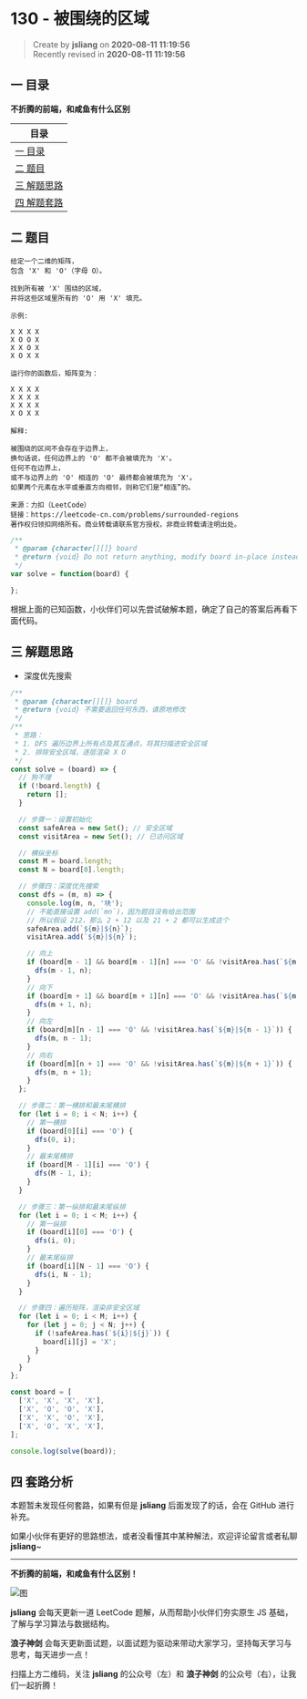 130 - 被围绕的区域
===

> Create by **jsliang** on **2020-08-11 11:19:56**  
> Recently revised in **2020-08-11 11:19:56**

## 一 目录

**不折腾的前端，和咸鱼有什么区别**

| 目录 |
| --- |
| [一 目录](#chapter-one) |
| [二 题目](#chapter-two) |
| [三 解题思路](#chapter-three) |
| [四 解题套路](#chapter-four) |

## 二 题目



```
给定一个二维的矩阵，
包含 'X' 和 'O'（字母 O）。

找到所有被 'X' 围绕的区域，
并将这些区域里所有的 'O' 用 'X' 填充。

示例:

X X X X
X O O X
X X O X
X O X X

运行你的函数后，矩阵变为：

X X X X
X X X X
X X X X
X O X X

解释:

被围绕的区间不会存在于边界上，
换句话说，任何边界上的 'O' 都不会被填充为 'X'。
任何不在边界上，
或不与边界上的 'O' 相连的 'O' 最终都会被填充为 'X'。
如果两个元素在水平或垂直方向相邻，则称它们是“相连”的。

来源：力扣（LeetCode）
链接：https://leetcode-cn.com/problems/surrounded-regions
著作权归领扣网络所有。商业转载请联系官方授权，非商业转载请注明出处。
```

```js
/**
 * @param {character[][]} board
 * @return {void} Do not return anything, modify board in-place instead.
 */
var solve = function(board) {

};
```

根据上面的已知函数，小伙伴们可以先尝试破解本题，确定了自己的答案后再看下面代码。

## 三 解题思路



* 深度优先搜索

```js
/**
 * @param {character[][]} board
 * @return {void} 不需要返回任何东西，请原地修改
 */
/**
 * 思路：
 * 1. DFS 遍历边界上所有点及其互通点，将其扫描进安全区域
 * 2. 排除安全区域，逐层渲染 X O
 */
const solve = (board) => {
  // 狗不理
  if (!board.length) {
    return [];
  }

  // 步骤一：设置初始化
  const safeArea = new Set(); // 安全区域
  const visitArea = new Set(); // 已访问区域

  // 横纵坐标
  const M = board.length;
  const N = board[0].length;

  // 步骤四：深度优先搜索
  const dfs = (m, n) => {
    console.log(m, n, '块');
    // 不能直接设置 add(`mn`)，因为题目没有给出范围
    // 所以假设 212，那么 2 + 12 以及 21 + 2 都可以生成这个
    safeArea.add(`${m}|${n}`);
    visitArea.add(`${m}|${n}`);

    // 向上
    if (board[m - 1] && board[m - 1][n] === 'O' && !visitArea.has(`${m - 1}|${n}`)) {
      dfs(m - 1, n);
    }
    // 向下
    if (board[m + 1] && board[m + 1][n] === 'O' && !visitArea.has(`${m + 1}|${n}`)) {
      dfs(m + 1, n);
    }
    // 向左
    if (board[m][n - 1] === 'O' && !visitArea.has(`${m}|${n - 1}`)) {
      dfs(m, n - 1);
    }
    // 向右
    if (board[m][n + 1] === 'O' && !visitArea.has(`${m}|${n + 1}`)) {
      dfs(m, n + 1);
    }
  };

  // 步骤二：第一横排和最末尾横排
  for (let i = 0; i < N; i++) {
    // 第一横排
    if (board[0][i] === 'O') {
      dfs(0, i);
    }
    // 最末尾横排
    if (board[M - 1][i] === 'O') {
      dfs(M - 1, i);
    }
  }

  // 步骤三：第一纵排和最末尾纵排
  for (let i = 0; i < M; i++) {
    // 第一纵排
    if (board[i][0] === 'O') {
      dfs(i, 0);
    }
    // 最末尾纵排
    if (board[i][N - 1] === 'O') {
      dfs(i, N - 1);
    }
  }

  // 步骤四：遍历矩阵，渲染非安全区域
  for (let i = 0; i < M; i++) {
    for (let j = 0; j < N; j++) {
      if (!safeArea.has(`${i}|${j}`)) {
        board[i][j] = 'X';
      }
    }
  }
};

const board = [
  ['X', 'X', 'X', 'X'],
  ['X', 'O', 'O', 'X'],
  ['X', 'X', 'O', 'X'],
  ['X', 'O', 'X', 'X'],
];

console.log(solve(board));
```

## 四 套路分析



本题暂未发现任何套路，如果有但是 **jsliang** 后面发现了的话，会在 GitHub 进行补充。

如果小伙伴有更好的思路想法，或者没看懂其中某种解法，欢迎评论留言或者私聊 **jsliang**~

---

**不折腾的前端，和咸鱼有什么区别！**

![图](https://github.com/LiangJunrong/document-library/blob/master/public-repertory/img/z-index-small.png?raw=true)

**jsliang** 会每天更新一道 LeetCode 题解，从而帮助小伙伴们夯实原生 JS 基础，了解与学习算法与数据结构。

**浪子神剑** 会每天更新面试题，以面试题为驱动来带动大家学习，坚持每天学习与思考，每天进步一点！

扫描上方二维码，关注 **jsliang** 的公众号（左）和 **浪子神剑** 的公众号（右），让我们一起折腾！

